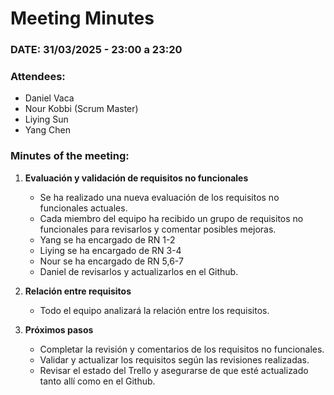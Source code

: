 # **Meeting Minutes**  

### **DATE: 31/03/2025 - 23:00 a 23:20**  

### **Attendees:**  
- Daniel Vaca  
- Nour Kobbi (Scrum Master)  
- Liying Sun  
- Yang Chen  

### **Minutes of the meeting:**  

1. **Evaluación y validación de requisitos no funcionales**  
   - Se ha realizado una nueva evaluación de los requisitos no funcionales actuales.
   - Cada miembro del equipo ha recibido un grupo de requisitos no funcionales para revisarlos y comentar posibles mejoras.  
   - Yang se ha encargado de RN 1-2
   - Liying se ha encargado de RN 3-4
   - Nour se ha encargado de RN 5,6-7
   - Daniel de revisarlos y actualizarlos en el Github.  
   
3. **Relación entre requisitos**  
   - Todo el equipo analizará la relación entre los requisitos.

4. **Próximos pasos**  
   - Completar la revisión y comentarios de los requisitos no funcionales.  
   - Validar y actualizar los requisitos según las revisiones realizadas.  
   - Revisar el estado del Trello y asegurarse de que esté actualizado tanto allí como en el Github.

